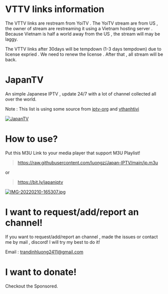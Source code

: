# VTTV links information

The VTTV links are restream from YoiTV . The YoiTV stream are from US , the owner of stream are restreaming it using a Vietnam hosting server . Because Vietnam is half a world away from the US , the stream will may be laggy.

The VTTV links after 30days will be tempdown (1-3 days tempdown) due to license expried . We need to renew the license . After that , all stream will be back.
# JapanTV

An simple Japanese IPTV , update 24/7 with a lot of channel collected all over the world.

Note : This list is using some source from [iptv-org](https://github.com/iptv-org) and [vthanhtivi](https://github.com/vthanhtivi)

[![JapanTV](https://i.postimg.cc/NjHTFgWy/Screenshot-1.png)](https://postimg.cc/xX9qFSjY)
# How to use?
Put this M3U Link to your media player that support M3U Playlist!
> https://raw.githubusercontent.com/luongz/Japan-IPTV/main/jp.m3u

or

> https://bit.ly/japaniptv

[![IMG-20220210-165307.jpg](https://i.postimg.cc/ydQ2Z26J/IMG-20220210-165307.jpg)](https://postimg.cc/47c8CL9Z)
# I want to request/add/report an channel!

If you want to request/add/report an channel , made the issues or contact me by mail , discord! I will try my best to do it!


Email : trandinhluong2411@gmail.com
# I want to donate!
Checkout the Sponsored.
